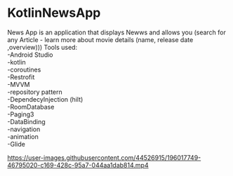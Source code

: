 # KotlinNewsApp

News App is an application that displays Newws and allows you (search for any Article - learn more about movie details (name, release date ,overview)))
Tools used:
  <br/>-Android Studio
  <br/>-kotlin
  <br/>-coroutines 
  <br/>-Restrofit
  <br/>-MVVM
  <br/>-repository pattern
  <br/>-DependecyInjection (hilt)
  <br/>-RoomDatabase
  <br/>-Paging3
  <br/>-DataBinding
  <br/>-navigation
  <br/>-animation
  <br/>-Glide

https://user-images.githubusercontent.com/44526915/196017749-46795020-c169-428c-95a7-044aa1dab814.mp4

